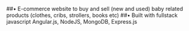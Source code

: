 ##• E-commerce website to buy and sell (new and used) baby related products (clothes, cribs, strollers, books etc)
##• Built with fullstack javascript Angular.js, NodeJS, MongoDB, Express.js
